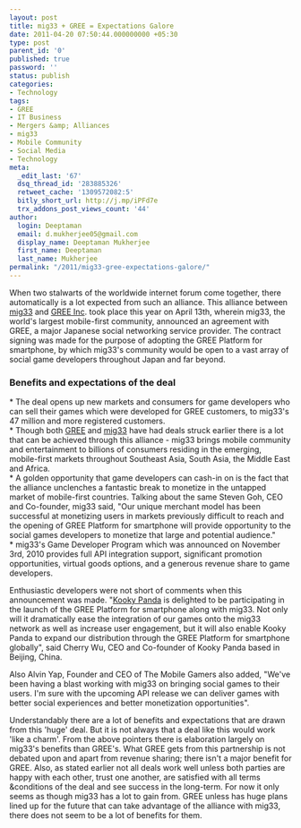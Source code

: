 ```yaml
---
layout: post
title: mig33 + GREE = Expectations Galore
date: 2011-04-20 07:50:44.000000000 +05:30
type: post
parent_id: '0'
published: true
password: ''
status: publish
categories:
- Technology
tags:
- GREE
- IT Business
- Mergers &amp; Alliances
- mig33
- Mobile Community
- Social Media
- Technology
meta:
  _edit_last: '67'
  dsq_thread_id: '283885326'
  retweet_cache: '1309572082:5'
  bitly_short_url: http://j.mp/iPFd7e
  trx_addons_post_views_count: '44'
author:
  login: Deeptaman
  email: d.mukherjee05@gmail.com
  display_name: Deeptaman Mukherjee
  first_name: Deeptaman
  last_name: Mukherjee
permalink: "/2011/mig33-gree-expectations-galore/"
---
```

<p>When two stalwarts of the worldwide internet forum come together, there automatically is a lot expected from such an alliance. This alliance between <a href="http://www.mig33.com/">mig33</a> and <a href="http://www.gree.co.jp/en/">GREE Inc</a>. took place this year on April 13th, wherein mig33, the world's largest mobile-first community, announced an agreement with GREE, a major Japanese social networking service provider. The contract signing was made for the purpose of adopting the GREE Platform for smartphone, by which mig33's community would be open to a vast array of social game developers throughout Japan and far beyond.</p>

<h3>Benefits and expectations of the deal</h3>
<p>* The deal opens up new markets and consumers for game developers who can sell their games which were developed for GREE customers, to mig33's 47 million and more registered customers.<br />
* Though both <a href="http://online.wsj.com/article/BT-CO-20110126-704474.html">GREE</a> and <a href="http://memeburn.com/2010/11/mobile-giant-mig33-partners-with-sas-blue-leaf-games-for-social-gaming-api/">mig33</a> have had deals struck earlier there is a lot that can be achieved through this alliance - mig33 brings mobile community and entertainment to billions of consumers residing in the emerging, mobile-first markets throughout Southeast Asia, South Asia, the Middle East and Africa.<br />
* A golden opportunity that game developers can cash-in on is the fact that the alliance unclenches a fantastic break to monetize in the untapped market of mobile-first countries. Talking about the same Steven Goh, CEO and Co-founder, mig33 said, "Our unique merchant model has been successful at monetizing users in markets previously difficult to reach and the opening of GREE Platform for smartphone will provide opportunity to the social games developers to monetize that large and potential audience."<br />
* mig33's Game Developer Program which was announced on November 3rd, 2010 provides full API integration support, significant promotion opportunities, virtual goods options, and a generous revenue share to game developers. </p>
<p>Enthusiastic developers were not short of comments when this announcement was made. "<a href="http://www.kookypanda.com/">Kooky Panda</a> is delighted to be participating in the launch of the GREE Platform for smartphone along with mig33.  Not only will it dramatically ease the integration of our games onto the mig33 network as well as increase user engagement, but it will also enable Kooky Panda to expand our distribution through the GREE Platform for smartphone globally", said Cherry Wu, CEO and Co-founder of Kooky Panda based in Beijing, China. </p>
<p>Also Alvin Yap, Founder and CEO of The Mobile Gamers also added, "We've been having a blast working with mig33 on bringing social games to their users.  I'm sure with the upcoming API release we can deliver games with better social experiences and better monetization opportunities".</p>
<p>Understandably there are a lot of benefits and expectations that are drawn from this 'huge' deal. But it is not always that a deal like this would work 'like a charm'. From the above pointers there is elaboration largely on mig33's benefits than GREE's. What GREE gets from this partnership is not debated upon and apart from revenue sharing; there isn't a major benefit for GREE. Also, as stated earlier not all deals work well unless both parties are happy with each other, trust one another, are satisfied with all terms &amp;conditions of the deal and see success in the long-term. For now it only seems as though mig33 has a lot to gain from. GREE unless has huge plans lined up for the future that can take advantage of the alliance with mig33, there does not seem to be a lot of benefits for them.</p>

